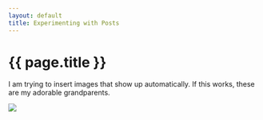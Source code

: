 ```yaml
---
layout: default
title: Experimenting with Posts
---
```


{{ page.title }}
================




I am trying to insert images that show up automatically. If this works, these are my adorable grandparents.

![](http://karahmel.github.io/Blog/images/Lews.jpg)

